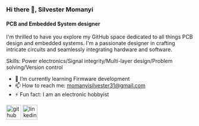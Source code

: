 ### Hi there 👋, Silvester Momanyi
#### PCB and Embedded System designer
I'm thrilled to have you explore my GitHub space dedicated to all things PCB design and embedded systems. I'm a passionate designer in crafting intricate circuits and seamlessly integrating hardware and software.

Skills: Power electronics/Signal integrity/Multi-layer design/Problem solving/Version control

- 🌱 I’m currently learning Firmware development 
- 📫 How to reach me: momanyisilvester31@gmail.com 
- ⚡ Fun fact: I am an electronic hobbyist 


[<img src='https://cdn.jsdelivr.net/npm/simple-icons@3.0.1/icons/github.svg' alt='github' height='40'>](https://github.com/Silve-ster)  [<img src='https://cdn.jsdelivr.net/npm/simple-icons@3.0.1/icons/linkedin.svg' alt='linkedin' height='40'>](https://www.linkedin.com/in/Silvester/)  

